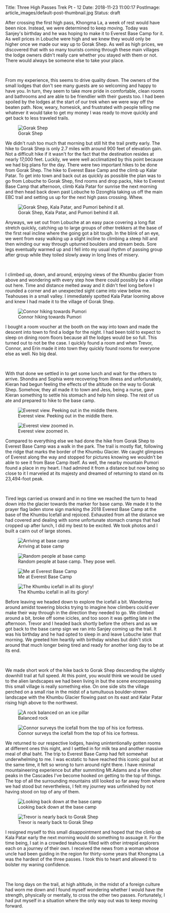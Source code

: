 Title: Three High Passes Trek Pt - 12
Date: 2018-11-23 11:00:17
PostImage: article_images/default-post-thumbnail.jpg
Status: draft

<p>After crossing the first high pass, Khongma La, a week of rest would have been nice. Instead, we were determined to keep moving. Today was Sanjey's birthday and he was hoping to make it to Everest Base Camp for it. As well prices in Lobuche were high and we knew they would only be higher once we made our way up to Gorak Shep. As well as high prices, we discovered that with so many tourists coming through these main villages the lodge owners didn't really care whether you stayed with them or not. There would always be someone else to take your place.</p>

<br />

<p>From my experience, this seems to drive quality down. The owners of the small lodges that don't see many guests are so welcoming and happy to have you. In turn, they seem to take more pride in comfortable, clean rooms and bathrooms and are able to be friendlier with their guests too. I had been spoiled by the lodges at the start of our trek when we were way off the beaten path. Now, weary, homesick, and frustrated with people telling me whatever it would take to get my money I was ready to move quickly and get back to less traveled trails.</p>

<figure><img class="size-large wp-image-1076" src="/images/article_images/2018/11/DSC03028-1024x768.jpg" alt="Gorak Shep" /><figcaption>Gorak Shep</figcaption></figure>

<p>We didn't rush too much that morning but still hit the trail pretty early. The hike to Gorak Shep is only 2.7 miles with around 900 feet of elevation gain. Not a difficult hike if it wasn't for the fact that the destination resides at nearly 17,000 feet. Luckily, we were well acclimatized by this point because we had big plans for the day. There were two important hikes to be done from Gorak Shep. The hike to Everest Base Camp and the climb up Kalar Patar. To get into town and back out as quickly as possible the plan was to go from Lobuche to Gorak Shep, find rooms and drop packs, hike to Everest Base Camp that afternoon, climb Kala Patar for sunrise the next morning and then head back down past Lobuche to Dzonghla taking us off the main EBC trail and setting us up for the next high pass crossing. Whew.</p>

<figure><img class="size-large wp-image-1077" src="/images/article_images/2018/11/20181018_092427-1024x1024.jpg" alt="Gorak Shep, Kala Patar, and Pumori behind it all." /><figcaption>Gorak Shep, Kala Patar, and Pumori behind it all.</figcaption></figure>

<p>Anyways, we set out from Lobuche at an easy pace covering a long flat stretch quickly, catching up to large groups of other trekkers at the base of the first real incline where the going got a bit tough. In the blink of an eye, we went from easy walking up a slight incline to climbing a steep hill and then winding our way through upturned boulders and stream beds. Sore legs eventually warmed up and I fell into my usual rhythm of passing group after group while they toiled slowly away in long lines of misery.</p>

<br />

<p>I climbed up, down, and around, enjoying views of the Khumbu glacier from above and wondering with every step how there could possibly be a village out here. Time and distance melted away and it didn't feel long before I rounded a corner and an unexpected sight came into view below me. Teahouses in a small valley. I immediately spotted Kala Patar looming above and knew I had made it to the village of Gorak Shep.</p>

<figure><img class="size-large wp-image-1078" src="/images/article_images/2018/11/DSC03035-1024x1024.jpg" alt="Connor hiking towards Pumori" /><figcaption>Connor hiking towards Pumori</figcaption></figure>

<p>I bought a room voucher at the booth on the way into town and made the descent into town to find a lodge for the night. I had been told to expect to sleep on dining room floors because all the lodges would be so full. This turned out to not be the case. I quickly found a room and when Trevor, Connor, and Erin made it into town they quickly found rooms for everyone else as well. No big deal.</p>

<br/>

<p>With that done we settled in to get some lunch and wait for the others to arrive. Shondra and Sophia were recovering from illness and unfortunately, Kieran had begun feeling the effects of the altitude on the way to Gorak Shep. Somehow, they all made it to town and Jess, being a nurse, gave Kieran something to settle his stomach and help him sleep. The rest of us ate and prepared to hike to the base camp.</p>

<figure><img class="size-large wp-image-1079" src="/images/article_images/2018/11/DSC03042-1024x768.jpg" alt="Everest view. Peeking out in the middle there." /><figcaption>Everest view. Peeking out in the middle there.</figcaption></figure>



<figure><img class="wp-image-1080 size-large" src="/images/article_images/2018/11/DSC03043-1024x768.jpg" alt="Everest view zoomed in."  /> <figcaption>Everest view zoomed in.</figcaption></figure>

<p>Compared to everything else we had done the hike from Gorak Shep to Everest Base Camp was a walk in the park. The trail is mostly flat, following the ridge that marks the border of the Khumbu Glacier. We caught glimpses of Everest along the way and stopped for pictures knowing we wouldn't be able to see it from Base Camp itself. As well, the nearby mountain Pumori found a place in my heart. I had admired it from a distance but now being so close to it I marveled at its majesty and dreamed of returning to stand on its 23,494-foot peak.</p>

<br />

<p>Tired legs carried us onward and in no time we reached the turn to head down into the glacier towards the marker for base camp. We made it to the prayer flag laden stone sign marking the 2018 Everest Base Camp at the base of the Khumbu Icefall and rejoiced. Exhausted from all the distance we had covered and dealing with some unfortunate stomach cramps that had cropped up after lunch, I did my best to be excited. We took photos and I built a cairn out of large stones.</p>

<figure><img class="size-large wp-image-1083" src="/images/article_images/2018/11/DSC03046-1024x768.jpg" alt="Arriving at base camp"  /><figcaption>Arriving at base camp</figcaption></figure>



<figure><img class="size-large wp-image-1084" src="/images/article_images/2018/11/DSC03049-1024x680.jpg" alt="Random people at base camp"  /><figcaption>Random people at base camp. They pose well.</figcaption></figure>



<figure><img class="size-large wp-image-1081" src="/images/article_images/2018/11/20181018_134818-768x1024.jpg" alt="Me at Everest Base Camp" /><figcaption>Me at Everest Base Camp</figcaption></figure>



<figure><img class="size-large wp-image-1085" src="/images/article_images/2018/11/DSC03048-1024x768.jpg" alt="The Khumbu icefall in all its glory!" /><figcaption>The Khumbu icefall in all its glory!</figcaption></figure>

<p>Before leaving we headed down to explore the icefall a bit. Wandering around amidst towering blocks trying to imagine how climbers could ever make their way through in the direction they needed to go. We climbed around a bit, broke off some icicles, and too soon it was getting late in the afternoon. Trevor and I headed back shortly before the others and as we got back to the base camp sign we ran into Sanjey coming up the trail. It was his birthday and he had opted to sleep in and leave Lobuche later that morning. We greeted him heartily with birthday wishes but didn't stick around that much longer being tired and ready for another long day to be at its end.</p>

<br />

<p>We made short work of the hike back to Gorak Shep descending the slightly downhill trail at full speed. At this point, you would think we would be used to the alien landscapes we had been living in but the scene encompassing this small village is really something else. On one side sits the village perched on a small rise in the midst of a tumultuous boulder-strewn landscape with the Khumbu Glacier flowing past on its east and Kalar Patar rising high above to the northwest.</p>

<figure><img class="size-large wp-image-1086" src="/images/article_images/2018/11/20181018_150048-1024x768.jpg" alt="A rock balanced on an ice pillar" /><figcaption>Balanced rock</figcaption></figure>


<figure><img class="size-large wp-image-1087" src="/images/article_images/2018/11/20181018_150640-1024x768.jpg" alt="Connor surveys the icefall from the top of his ice fortress."/><figcaption>Connor surveys the icefall from the top of his ice fortress.</figcaption></figure>

<p>We returned to our respective lodges, having unintentionally gotten rooms at different ones this night, and I settled in for milk tea and another massive meal of dhal baht. The trip to Everest Base Camp had felt somewhat underwhelming to me. I was ecstatic to have reached this iconic goal but at the same time, it felt so wrong to turn around right there. I have minimal mountaineering experience but after summiting Mt.Adams and a few other peaks in the Cascades I've become hooked on getting to the top of things. The top of all the surrounding mountains still looked so far away from where we had stood but nevertheless, I felt my journey was unfinished by not having stood on top of any of them.</p>

<figure><img class="size-large wp-image-1088" src="/images/article_images/2018/11/DSC03051-1024x768.jpg" alt="Looking back down at the base camp"  /><figcaption>Looking back down at the base camp</figcaption></figure>


<figure><img class="size-large wp-image-1089" src="/images/article_images/2018/11/DSC03059-1024x768.jpg" alt="Trevor is nearly back to Gorak Shep" /><figcaption>Trevor is nearly back to Gorak Shep</figcaption></figure>

<p>I resigned myself to this small disappointment and hoped that the climb up Kala Patar early the next morning would do something to assuage it. For the time being, I sat in a crowded teahouse filled with other intrepid explorers each on a journey of their own. I received the news from a woman whose uncle had been guiding in the region for thirty-some years that Khongma La was the hardest of the three passes. I took this to heart and allowed it to bolster my waning confidence.</p>

<br />

<p>The long days on the trail, at high altitude, in the midst of a foreign culture had worn me down and I found myself wondering whether I would have the strength, physically or mentally, to cross the other two passes. Fortunately, I had put myself in a situation where the only way out was to keep moving forward.</p>